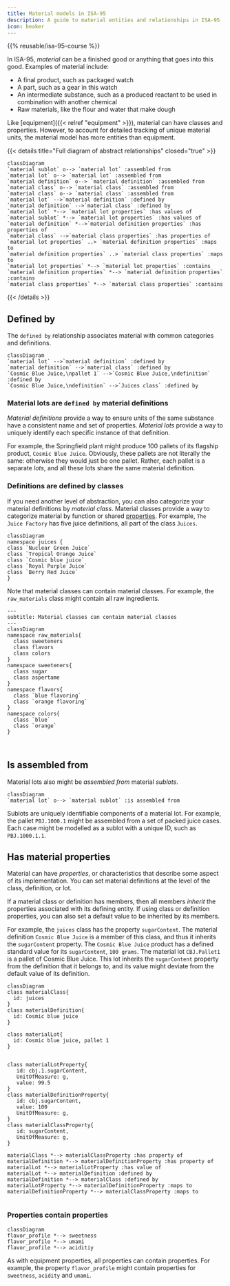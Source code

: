 ```yaml
---
title: Material models in ISA-95
description: A guide to material entities and relationships in ISA-95
icon: beaker
---
```


{{% reusable/isa-95-course %}}

In ISA-95, _material_ can be a finished good or anything that goes into this good.
Examples of material include:
- A final product, such as packaged watch
- A part, such as a gear in this watch 
- An intermediate substance, such as a produced reactant to be used in combination with another chemical
- Raw materials, like the flour and water that make dough


Like [equipment]({{< relref "equipment" >}}), material can have classes and properties.
However, to account for detailed tracking of unique material units,
the material model has more entities than equipment.

{{< details title="Full diagram of abstract relationships" closed="true" >}}

```mermaid
classDiagram
`material sublot` o--> `material lot` :assembled from
`material lot` o--> `material lot` :assembled from
`material definition` o--> `material definition` :assembled from
`material class` o--> `material class` :assembled from
`material class` o--> `material class` :assembled from
`material lot` -->`material definition` :defined by
`material definition` -->`material class` :defined by
`material lot` *--> `material lot properties` :has values of
`material sublot` *--> `material lot properties` :has values of
`material definition` *-->`material definition properties` :has properties of
`material class` -->`material class properties` :has properties of
`material lot properties` ..> `material definition properties` :maps to
`material definition properties` ..> `material class properties` :maps to
`material lot properties` *--> `material lot properties` :contains
`material definition properties` *--> `material definition properties` :contains
`material class properties` *--> `material class properties` :contains
```

{{< /details >}}

## Defined by

The `defined by` relationship associates material with common categories and definitions. 

```mermaid
classDiagram
`material lot` -->`material definition` :defined by
`material definition` -->`material class` :defined by
`Cosmic Blue Juice,\npallet 1` -->`Cosmic Blue Juice,\ndefinition` :defined by
`Cosmic Blue Juice,\ndefinition` -->`Juices class` :defined by
```

### Material lots are `defined by` material definitions

_Material definitions_ provide a way to ensure units of the same substance 
have a consistent name and set of properties.
_Material lots_ provide a way to uniquely identify each specific instance of that definition.

For example, the Springfield plant might produce 100 pallets of its flagship product, `Cosmic Blue Juice`.
Obviously, these pallets are not literally the same: otherwise they would just be one pallet.
Rather, each pallet is a separate _lots_, and all these lots share the same material definition.


### Definitions are defined by classes

If you need another level of abstraction, you can also categorize your material definitions by _material class_.
Material classes provide a way to categorize material by function or shared [properties](#material-properties).
For example, `The Juice Factory` has five juice definitions, all part of the class `Juices`.

```mermaid
classDiagram
namespace juices {
class `Nuclear Green Juice`
class `Tropical Orange Juice`
class `Cosmic blue juice`
class `Royal Purple Juice`
class `Berry Red Juice`
}

```
Note that material classes can contain material classes. For example, the `raw_materials` class might contain all raw ingredients.

```mermaid
---
subtitle: Material classes can contain material classes
---
classDiagram
namespace raw_materials{
  class sweeteners
  class flavors
  class colors
}
namespace sweeteners{
  class sugar
  class aspertame
}
namespace flavors{
  class `blue flavoring`
  class `orange flavoring`
}
namespace colors{
  class `blue`
  class `orange`
}



```

## Is assembled from

Material lots also might be _assembled from_ material _sublots_.


```mermaid
classDiagram
`material lot` o--> `material sublot` :is assembled from
```

Sublots are uniquely identifiable components of a material lot.
For example,
the pallet `PBJ.1000.1` might be assembled from a set of packed juice cases.
Each case might be modelled as a sublot with a unique ID, such as `PBJ.1000.1.1`.


## Has material properties

Material can have _properties_, or characteristics that describe some aspect of its implementation. 
You can set material definitions at the level of the class, definition, or lot.

If a material class or definition has members, then all members _inherit_ the properties associated with its defining entity.
If using class or definition properties, you can also set a default value to be inherited by its members.

For example, the `juices` class has the property `sugarContent`.
The material definition `Cosmic Blue Juice` is a member of this class, and thus it inherits the `sugarContent` property.
The `Cosmic Blue Juice` product has a defined standard value for its `sugarContent`, `100 grams`.
The material lot `CBJ.Pallet1` is a pallet of Cosmic Blue Juice.
This lot inherits the `sugarContent` property from the definition that it belongs to, and its value might deviate from the default value of its definition.

```mermaid
classDiagram
class materialClass{
  id: juices
}
class materialDefinition{
  id: Cosmic blue juice
}

class materialLot{
  id: Cosmic blue juice, pallet 1
}


class materialLotProperty{
   id: cbj.1.sugarContent,
   UnitOfMeasure: g,
   value: 99.5
}
class materialDefinitionProperty{
   id: cbj.sugarContent,
   value: 100
   UnitOfMeasure: g,
}
class materialClassProperty{
   id: sugarContent,
   UnitOfMeasure: g,
}

materialClass *--> materialClassProperty :has property of
materialDefinition *--> materialDefinitionProperty :has property of
materialLot *--> materialLotProperty :has value of
materialLot *--> materialDefinition :defined by
materialDefinition *--> materialClass :defined by
materialLotProperty *--> materialDefinitionProperty :maps to
materialDefinitionProperty *--> materialClassProperty :maps to


```


### Properties contain properties

```mermaid
classDiagram
flavor_profile *--> sweetness
flavor_profile *--> umami
flavor_profile *--> aciditiy

```

As with equipment properties, all properties can contain properties.
For example, the property `flavor_profile` might contain properties for `sweetness`, `acidity` and `umami`.
